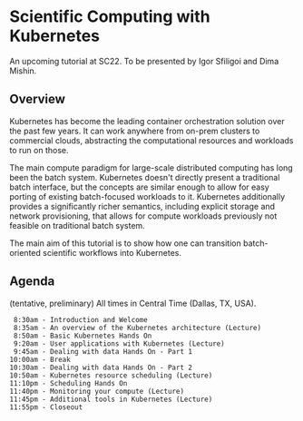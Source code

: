 # Scientific Computing with Kubernetes

An upcoming tutorial at SC22.
To be presented by Igor Sfiligoi and Dima Mishin.

## Overview

Kubernetes has become the leading container orchestration solution over the past few years. It can work anywhere from on-prem clusters to commercial clouds, abstracting the computational resources and workloads to run on those.

The main compute paradigm for large-scale distributed computing has long been the batch system. Kubernetes doesn't directly present a traditional batch interface, but the concepts are similar enough to allow for easy porting of existing batch-focused workloads to it. Kubernetes additionally provides a significantly richer semantics, including explicit storage and network provisioning, that allows for compute workloads previously not feasible on traditional batch system.

The main aim of this tutorial is to show how one can transition batch-oriented scientific workflows into Kubernetes.

## Agenda

(tentative, preliminary)
All times in Central Time (Dallas, TX, USA).

```
 8:30am - Introduction and Welcome
 8:35am - An overview of the Kubernetes architecture (Lecture)
 8:50am - Basic Kubernetes Hands On
 9:20am - User applications with Kubernetes (Lecture)
 9:45am - Dealing with data Hands On - Part 1
10:00am - Break
10:30am - Dealing with data Hands On - Part 2
10:50am - Kubernetes resource scheduling (Lecture)
11:10pm - Scheduling Hands On
11:40pm - Monitoring your compute (Lecture)
11:45pm - Additional tools in Kubernetes (Lecture)
11:55pm - Closeout
```

